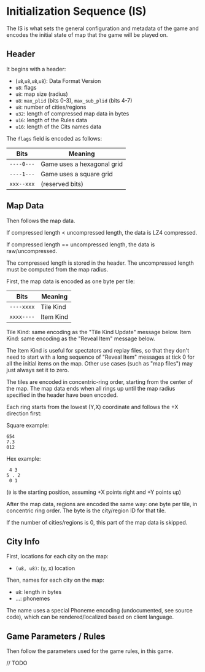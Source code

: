 # Initialization Sequence (IS)

The IS is what sets the general configuration and metadata of the game and
encodes the initial state of map that the game will be played on.

## Header

It begins with a header:
 - (`u8`,`u8`,`u8`,`u8`): Data Format Version
 - `u8`: flags
 - `u8`: map size (radius)
 - `u8`: `max_plid` (bits 0-3), `max_sub_plid` (bits 4-7)
 - `u8`: number of cities/regions
 - `u32`: length of compressed map data in bytes
 - `u16`: length of the Rules data
 - `u16`: length of the Cits names data

The `flags` field is encoded as follows:

|Bits      |Meaning                     |
|----------|----------------------------|
|`----0---`| Game uses a hexagonal grid |
|`----1---`| Game uses a square grid    |
|`xxx--xxx`|(reserved bits)             |

## Map Data

Then follows the map data.

If compressed length < uncompressed length, the data is LZ4 compressed.

If compressed length == uncompressed length, the data is raw/uncompressed.

The compressed length is stored in the header. The uncompressed length must
be computed from the map radius.

First, the map data is encoded as one byte per tile:

|Bits      |Meaning                     |
|----------|----------------------------|
|`----xxxx`| Tile Kind                  |
|`xxxx----`| Item Kind                  |

Tile Kind: same encoding as the "Tile Kind Update" message below.
Item Kind: same encoding as the "Reveal Item" message below.

The Item Kind is useful for spectators and replay files, so that they don't
need to start with a long sequence of "Reveal Item" messages at tick 0 for
all the initial items on the map. Other use cases (such as "map files")
may just always set it to zero.

The tiles are encoded in concentric-ring order, starting from the center of
the map. The map data ends when all rings up until the map radius specified in
the header have been encoded.

Each ring starts from the lowest (Y,X) coordinate and follows the +X direction first:

Square example:
```
654
7.3
012
```

Hex example:
```
 4 3
5 . 2
 0 1
```

(`0` is the starting position, assuming +X points right and +Y points up)

After the map data, regions are encoded the same way: one byte per tile, in
concentric ring order. The byte is the city/region ID for that tile.

If the number of cities/regions is 0, this part of the map data is skipped.

## City Info

First, locations for each city on the map:
 - `(u8, u8)`: (y, x) location

Then, names for each city on the map:
 - `u8`: length in bytes
 - …: phonemes

The name uses a special Phoneme encoding (undocumented, see source code),
which can be rendered/localized based on client language.

## Game Parameters / Rules

Then follow the parameters used for the game rules, in this game.

// TODO
